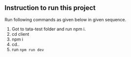 ## Instruction to run this project

Run following commands as given below in given sequence.

1. Got to tata-test folder and run npm i.
2. cd client
3. npm i
4. cd..
5. run `npm run dev` 
